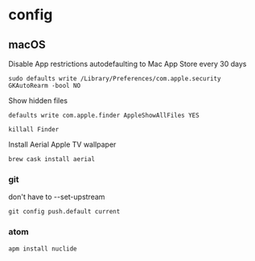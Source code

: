 # config

## macOS

Disable App restrictions autodefaulting to Mac App Store every 30 days

```sudo defaults write /Library/Preferences/com.apple.security GKAutoRearm -bool NO```

Show hidden files

`defaults write com.apple.finder AppleShowAllFiles YES`

`killall Finder`

Install Aerial Apple TV wallpaper

`brew cask install aerial`

### git

don't have to --set-upstream

`git config push.default current`

### atom

`apm install nuclide`

